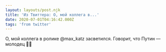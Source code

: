 ```yaml
---
layout: layouts/post.njk
title: 'Из Твиттера: О, мой коллега в...'
date: 2020-07-01T04:16:42.000Z
tags: 'from twitter'
---
```



О, мой коллега в ролике @max_katz засветился. Говорит, что Путин — молодец 🤦‍♂️
